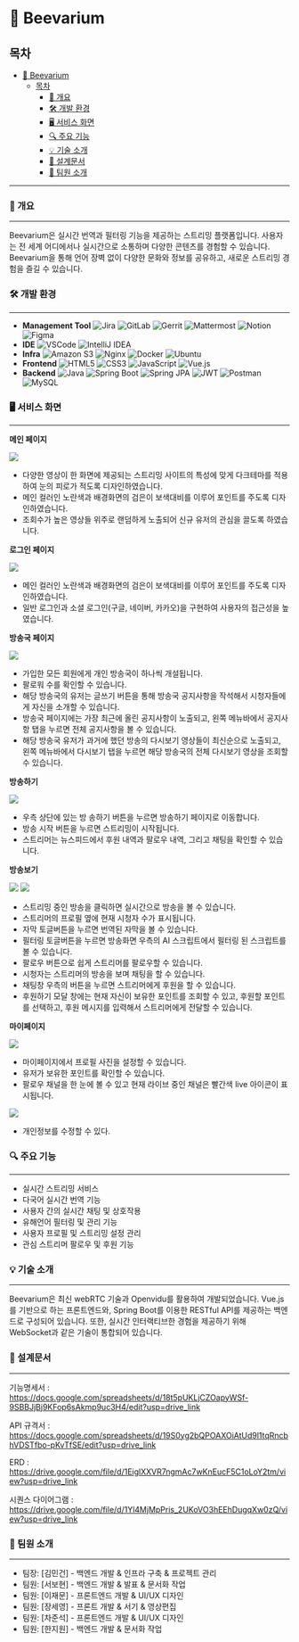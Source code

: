 
# 🐝 Beevarium

## 목차
- [🐝 Beevarium](#-beevarium)
  - [목차](#목차)
    - [📄 개요](#-개요)
    - [🛠 개발 환경](#-개발-환경)
    - [🖥️ 서비스 화면](#️-서비스-화면)
    - [🔍 주요 기능](#-주요-기능)
    - [💡 기술 소개](#-기술-소개)
    - [📑 설계문서](#-설계문서)
    - [👥 팀원 소개](#-팀원-소개)

---


### 📄 개요

---

Beevarium은 실시간 번역과 필터링 기능을 제공하는 스트리밍 플랫폼입니다. 사용자는 전 세계 어디에서나 실시간으로 소통하며 다양한 콘텐츠를 경험할 수 있습니다. Beevarium을 통해 언어 장벽 없이 다양한 문화와 정보를 공유하고, 새로운 스트리밍 경험을 즐길 수 있습니다.


### 🛠 개발 환경

---

- **Management Tool**
    ![Jira](https://img.shields.io/badge/Jira-0052CC.svg?&style=for-the-badge&logo=jira&logoColor=white)
    ![GitLab](https://img.shields.io/badge/GitLab-FCA121.svg?&style=for-the-badge&logo=gitlab&logoColor=white)
    ![Gerrit](https://img.shields.io/badge/Gerrit-EEEEEE.svg?&style=for-the-badge&logo=gerrit&logoColor=black)
    ![Mattermost](https://img.shields.io/badge/Mattermost-0072C6.svg?&style=for-the-badge&logo=mattermost&logoColor=white)
    ![Notion](https://img.shields.io/badge/Notion-000000.svg?&style=for-the-badge&logo=notion&logoColor=white)
    ![Figma](https://img.shields.io/badge/Figma-F24E1E.svg?&style=for-the-badge&logo=figma&logoColor=white)
- **IDE**
    ![VSCode](https://img.shields.io/badge/VSCode-007ACC.svg?&style=for-the-badge&logo=visualstudiocode&logoColor=white)
    ![IntelliJ IDEA](https://img.shields.io/badge/IntelliJ_IDEA-000000.svg?&style=for-the-badge&logo=intellijidea&logoColor=white)
- **Infra**
    ![Amazon S3](https://img.shields.io/badge/Amazon_S3-569A31.svg?&style=for-the-badge&logo=amazons3&logoColor=white)
    ![Nginx](https://img.shields.io/badge/Nginx-009639.svg?&style=for-the-badge&logo=nginx&logoColor=white)
    ![Docker](https://img.shields.io/badge/Docker-2496ED.svg?&style=for-the-badge&logo=docker&logoColor=white)
    ![Ubuntu](https://img.shields.io/badge/Ubuntu-E95420.svg?&style=for-the-badge&logo=ubuntu&logoColor=white)
- **Frontend**
    ![HTML5](https://img.shields.io/badge/HTML5-E34F26.svg?&style=for-the-badge&logo=html5&logoColor=white)
    ![CSS3](https://img.shields.io/badge/CSS3-1572B6.svg?&style=for-the-badge&logo=css3&logoColor=white)
    ![JavaScript](https://img.shields.io/badge/JavaScript-F7DF1E.svg?&style=for-the-badge&logo=javascript&logoColor=black)
    ![Vue.js](https://img.shields.io/badge/Vue.js-4FC08D.svg?&style=for-the-badge&logo=vue.js&logoColor=white)
- **Backend**
    ![Java](https://img.shields.io/badge/Java-007396.svg?&style=for-the-badge&logo=java&logoColor=white)
    ![Spring Boot](https://img.shields.io/badge/Spring_Boot-6DB33F.svg?&style=for-the-badge&logo=springboot&logoColor=white)
    ![Spring JPA](https://img.shields.io/badge/Spring_JPA-6DB33F.svg?&style=for-the-badge&logo=spring&logoColor=white)
    ![JWT](https://img.shields.io/badge/JWT-000000.svg?&style=for-the-badge&logo=jsonwebtokens&logoColor=white)
    ![Postman](https://img.shields.io/badge/Postman-FF6C37.svg?&style=for-the-badge&logo=postman&logoColor=white)
    ![MySQL](https://img.shields.io/badge/MySQL-4479A1.svg?&style=for-the-badge&logo=mysql&logoColor=white)

    

### 🖥️ 서비스 화면

---

**메인 페이지**

<img src="/beevarium/readme_image/main.png">

- 다양한 영상이 한 화면에 제공되는 스트리밍 사이트의 특성에 맞게 다크테마를 적용하여 눈의 피로가 적도록 디자인하였습니다.
- 메인 컬러인 노란색과 배경화면의 검은이 보색대비를 이루어 포인트를 주도록 디자인하였습니다.
- 조회수가 높은 영상들 위주로 랜덤하게 노출되어 신규 유저의 관심을 끌도록 하였습니다.

**로그인 페이지**

<img src="/beevarium/readme_image/login.png">

- 메인 컬러인 노란색과 배경화면의 검은이 보색대비를 이루어 포인트를 주도록 디자인하였습니다.
- 일반 로그인과 소셜 로그인(구글, 네이버, 카카오)을 구현하여 사용자의 접근성을 높였습니다.

**방송국 페이지**

<img src="/beevarium/readme_image/studio.png">

- 가입한 모든 회원에게 개인 방송국이 하나씩 개설됩니다.
- 팔로워 수를 확인할 수 있습니다.
- 해당 방송국의 유저는 글쓰기 버튼을 통해 방송국 공지사항을 작석해서 시청자들에게 자신을 소개할 수 있습니다.
- 방송국 페이지에는 가장 최근에 올린 공지사항이 노출되고, 왼쪽 메뉴바에서 공지사항 탭을 누르면 전체 공지사항을 볼 수 있습니다.
- 해당 방송국 유저가 과거에 했던 방송의 다시보기 영상들이 최신순으로 노출되고, 왼쪽 메뉴바에서 다시보기 탭을 누르면 해당 방송국의 전체 다시보기 영상을 조회할 수 있습니다.

**방송하기**

<img src="/beevarium/readme_image/streaming.png">

- 우측 상단에 있는 방 송하기 버튼을 누르면 방송하기 페이지로 이동합니다.
- 방송 시작 버튼을 누르면 스트리밍이 시작됩니다.
- 스트리머는 뉴스피드에서 후원 내역과 팔로우 내역, 그리고 채팅을 확인할 수 있습니다.

**방송보기**

<img src="/beevarium/readme_image/live.png">

<img src="/beevarium/readme_image/chat.png">

- 스트리밍 중인 방송을 클릭하면 실시간으로 방송을 볼 수 있습니다.
- 스트리머의 프로필 옆에 현재 시청자 수가 표시됩니다.
- 자막 토글버튼을 누르면 번역된 자막을 볼 수 있습니다.
- 필터링 토글버튼을 누르면 방송화면 우측의 AI 스크립트에서 필터링 된 스크립트를 볼 수 있습니다.
- 팔로우 버튼으로 쉽게 스트리머를 팔로우할 수 있습니다.
- 시청자는 스트리머의 방송을 보며 채팅을 할 수 있습니다.
- 채팅창 우측의 버튼을 누르면 스트리머에게 후원을 할 수 있습니다.
- 후원하기 모달 창에는 현재 자신이 보유한 포인트를 조회할 수 있고, 후원할 포인트를 선택하고, 후원 메시지를 입력해서 스트리머에게 전달할 수 있습니다.

**마이페이지**

<img src="/beevarium/readme_image/mypage.png">

- 마이페이지에서 프로필 사진을 설정할 수 있습니다.
- 유저가 보유한 포인트를 확인할 수 있습니다.
- 팔로우 채널을 한 눈에 볼 수 있고 현재 라이브 중인 채널은 빨간색 live 아이콘이 표시됩니다.

<img src="/beevarium/readme_image/fix.png">

- 개인정보를 수정할 수 있다.

### 🔍 주요 기능

---

 

- 실시간 스트리밍 서비스
- 다국어 실시간 번역 기능
- 사용자 간의 실시간 채팅 및 상호작용
- 유해언어 필터링 및 관리 기능
- 사용자 프로필 및 스트리밍 설정 관리
- 관심 스트리머 팔로우 및 후원 기능

### 💡 기술 소개

---

 

Beevarium은 최신 webRTC 기술과 Openvidu를 활용하여 개발되었습니다. Vue.js를 기반으로 하는 프론트엔드와, Spring Boot를 이용한 RESTful API를 제공하는 백엔드로 구성되어 있습니다. 또한, 실시간 인터랙티브한 경험을 제공하기 위해 WebSocket과 같은 기술이 통합되어 있습니다.

### 📑 설계문서

---

기능명세서 : https://docs.google.com/spreadsheets/d/18t5pUKLjCZOapyWSf-9SBBJjBj9KFop6sAkmp9uc3H4/edit?usp=drive_link

API 규격서 : https://docs.google.com/spreadsheets/d/19S0yg2bQPOAXOiAtUd9l1tqRncbhVDSTfbo-pKvTfSE/edit?usp=drive_link

ERD : https://drive.google.com/file/d/1EiglXXVR7ngmAc7wKnEucF5C1oLoY2tm/view?usp=drive_link

시퀀스 다이어그램 : https://drive.google.com/file/d/1Yl4MjMpPris_2UKoVO3hEEhDugqXw0zQ/view?usp=drive_link

### 👥 팀원 소개

---

- 팀장: [김민건] - 백엔드 개발 & 인프라 구축 & 프로젝트 관리
- 팀원: [서보현] - 백엔드 개발 & 발표 & 문서화 작업
- 팀원: [이재문] - 프론트엔드 개발 & UI/UX 디자인
- 팀원: [장세영] - 프론트 개발 & 서기 & 영상편집
- 팀원: [차준석] - 프론트엔드 개발 & UI/UX 디자인
- 팀원: [한지원] - 백엔드 개발 & 문서화 작업
